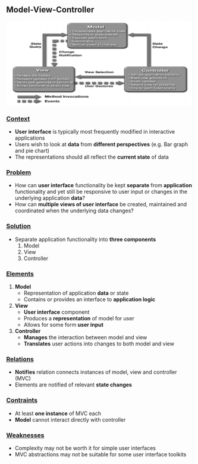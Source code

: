 ## Model-View-Controller

<img src="model-view-controller.png" alt="Model-View-Controller" width=500px />

### [Context](#)
- **User interface** is typically most frequently modified in interactive applications
- Users wish to look at **data** from **different perspectives** (e.g. Bar graph and pie chart)
- The representations should all reflect the **current state** of data

### [Problem](#)
- How can **user interface** functionality be kept **separate** from **application** functionality and yet still be responsive to user input or changes in the underlying application **data**?
- How can **multiple views of user interface** be created, maintained and coordinated when the underlying data changes?

### [Solution](#)
- Separate application functionality into **three components**
   1. Model
   2. View
   3. Controller

### [Elements](#)
1. **Model**
   - Representation of application **data** or state
   - Contains or provides an interface to **application logic**
2. **View**
   - **User interface** component
   - Produces a **representation** of model for user
   - Allows for some form **user input** 
3. **Controller**
   - **Manages** the interaction between model and view
   - **Translates** user actions into changes to both model and view

### [Relations](#)
- **Notifies** relation connects instances of model, view and controller (MVC)
- Elements are notified of relevant **state changes**

### [Contraints](#)
- At least **one instance** of MVC each
- **Model** cannot interact directly with controller

### [Weaknesses](#)
- Complexity may not be worth it for simple user interfaces
- MVC abstractions may not be suitable for some user interface toolkits
